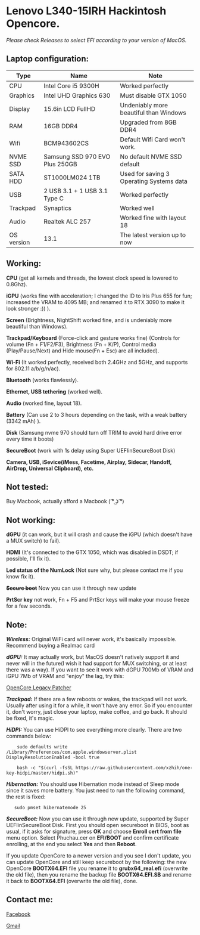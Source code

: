 # Lenovo L340-15IRH Hackintosh Opencore.

*Please check Releases to select EFI according to your version of MacOS.*

## Laptop configuration:
  | **Type** | **Name** | **Note** |
  | --- | --- | --- |
  | CPU | Intel Core i5 9300H | Worked perfectly |
  | Graphics | Intel UHD Graphics 630 | Must disable GTX 1050 |
  | Display | 15.6in LCD FullHD | Undeniably more beautiful than Windows |
  | RAM | 16GB DDR4 | Upgraded from 8GB DDR4 |
  | Wifi| BCM943602CS | Default Wifi Card won't work. |
  | NVME SSD| Samsung SSD 970 EVO Plus 250GB | No default NVME SSD default |
  | SATA HDD | ST1000LM024 1TB | Used for saving 3 Operating Systems data |
  | USB | 2 USB 3.1 + 1 USB 3.1 Type C | Worked perfectly |
  | Trackpad | Synaptics | Worked well |
  | Audio | Realtek ALC 257 | Worked fine with layout 18 |
  | OS version| 13.1 | The latest version up to now |
  


## Working:

  **CPU** (get all kernels and threads, the lowest clock speed is lowered to 0.8Ghz).
  
  **iGPU** (works fine with acceleration; I changed the ID to Iris Plus 655 for fun; increased the VRAM to 4095 MB; and renamed it to RTX 3090 to make it look stronger :)) ).
  
  **Screen** (Brightness, NightShift worked fine, and is undeniably more beautiful than Windows).
  
  **Trackpad/Keyboard** (Force-click and gesture works fine)
  (Controls for volume (Fn + F1/F2/F3), Brightness (Fn + K/P), Control media (Play/Pause/Next) and Hide mouse(Fn + Esc) are all included).
  
  **Wi-Fi** (It worked perfectly, received both 2.4GHz and 5GHz, and supports for 802.11 a/b/g/n/ac).
  
  **Bluetooth** (works flawlessly).
  
  **Ethernet, USB tethering** (worked well).
  
  **Audio** (worked fine, layout 18).
  
  **Battery** (Can use 2 to 3 hours depending on the task, with a weak battery (3342 mAh) ).
  
  **Disk** (Samsung nvme 970 should turn off TRIM to avoid hard drive error every time it boots)
  
  **SecureBoot** (work with 1s delay using Super UEFIinSecureBoot Disk)
  
  **Camera, USB, iSevice(iMess, Facetime, Airplay, Sidecar, Handoff, AirDrop, Universal Clipboard), etc.**
  
## Not tested:

  Buy Macbook, actually afford a Macbook ( ͡° ͜ʖ ͡°)

## Not working:

  **dGPU** (it can work, but it will crash and cause the iGPU (which doesn't have a MUX switch) to fail).
  
  **HDMI** (It's connected to the GTX 1050, which was disabled in DSDT; if possible, I'll fix it).
  
  **Led status of the NumLock** (Not sure why, but please contact me if you know fix it).
  
  **~~Secure boot~~** Now you can use it through new update
  
  **PrtScr key** not work, Fn + F5 and PrtScr keys will make your mouse freeze for a few seconds.
  
## Note:
  
  ***Wireless:***
  Original WiFi card will never work, it's basically impossible. Recommend buying a Realmac card
  
  ***dGPU:***
  It may actually work, but MacOS doesn't natively support it and never will in the future(I wish it had support for MUX switching, or at least there was a way). If you want to see it work with dGPU 700Mb of VRAM and iGPU 7Mb of VRAM and "enjoy" the lag, try this:
  
  [OpenCore Legacy Patcher](https://github.com/dortania/OpenCore-Legacy-Patcher)
     
  ***Trackpad:***
  If there are a few reboots or wakes, the trackpad will not work. Usually after using it for a while, it won't have any error. So if you encounter it, don't worry, just close your laptop, make coffee, and go back. It should be fixed, it's magic.
  
  ***HiDPI:***
    You can use HiDPI to see everything more clearly. There are two commands below:
  ```
      sudo defaults write /Library/Preferences/com.apple.windowserver.plist DisplayResolutionEnabled -bool true
  ```
    
  ```
      bash -c "$(curl -fsSL https://raw.githubusercontent.com/xzhih/one-key-hidpi/master/hidpi.sh)"
  ```
  
  ***Hibernation:***
  You should use Hibernation mode instead of Sleep mode since it saves more battery. You just need to run the following command, the rest is fixed:
   ```
      sudo pmset hibernatemode 25
  ```
  ***SecureBoot:***
  Now you can use it through new update, supported by Super UEFIinSecureBoot Disk. First you should open secureboot in BIOS, boot as usual, if it asks for  signature, press **OK** and choose **Enroll cert from file** menu option. Select Phuchau.cer on **EFI/BOOT** and confirm certificate enrolling, at the end you select **Yes** and then **Reboot**.
  
  If you update OpenCore to a newer version and you see I don't update, you can update OpenCore and still keep secureboot by the following: the new OpenCore **BOOTX64.EFI** file you rename it to **grubx64_real.efi** (overwrite the old file), then you rename the backup file  **BOOTX64.EFI.SB** and rename it back to **BOOTX64.EFI** (overwrite the old file), done.

  
## Contact me:

  [Facebook](https://www.facebook.com/thaihoangphuchau)
  
  [Gmail](MAILTO:phuchau.developer@gmail.com)
